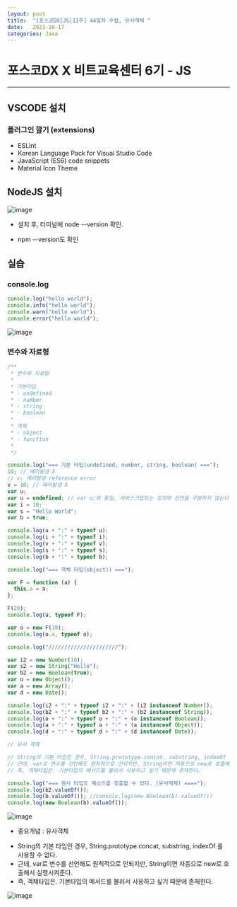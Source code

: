 ```yaml
---
layout: post
title:  "[포스코DX|JS|11주] 44일차 수업, 유사객체 "
date:   2023-10-17
categories: Java
---
```


# 포스코DX X 비트교육센터 6기 - JS

---

## VSCODE 설치

### 플러그인 깔기 (extensions)

- ESLint
- Korean Language Pack for Visual Studio Code
- JavaScript (ES6) code snippets
- Material Icon Theme

## NodeJS 설치

![image](https://github.com/talkingOrange/talkingOrange.github.io/assets/88815795/3a5211e1-83c5-44f7-aaae-b51995453341)

- 설치 후, 터미널에 node --version 확인.

- npm --version도 확인

## 실습 


### console.log

```js
console.log("hello world");
console.info("hello world");
console.warn("hello world");
console.error("hello world");

```

![image](https://github.com/talkingOrange/talkingOrange.github.io/assets/88815795/aefdd78b-4ed0-4fe7-9910-122a5ecfc778)

### 변수와 자료형

```js
/**
 * 변수와 자료형
 *
 * 기본타입
 * - undefined
 * - number
 * - string
 * - boolean
 *
 * 객체
 * - object
 * - function
 *
 */

console.log("=== 기본 타입(undefined, number, string, boolean) ===");
10; // 에러발생 X
// v; 에러발생 reference error
v = 10; // 에러발생 X
var u;
var u = undefined; // var u;와 동일, 자바스크립트는 정의와 선언을 구분하지 않는다.
var i = 10;
var s = "Hello World";
var b = true;

console.log(u + ":" + typeof u);
console.log(i + ":" + typeof i);
console.log(v + ":" + typeof v);
console.log(s + ":" + typeof s);
console.log(b + ":" + typeof b);

console.log("=== 객체 타입(object)) ===");

var F = function (a) {
  this.a = a;
};

F(20);
console.log(a, typeof F);

var o = new F(10);
console.log(o.a, typeof o);

console.log("//////////////////////");

var i2 = new Number(10);
var s2 = new String("Hello");
var b2 = new Boolean(true);
var o = new Object();
var a = new Array();
var d = new Date();

console.log(i2 + ":" + typeof i2 + ":" + (i2 instanceof Number));
console.log(b2 + ":" + typeof b2 + ":" + (b2 instanceof String));
console.log(o + ":" + typeof o + ":" + (o instanceof Boolean));
console.log(a + ":" + typeof a + ":" + (a instanceof Object));
console.log(d + ":" + typeof d + ":" + (d instanceof Date));

// 유사 객체

// String의 기본 타입인 경우, String.prototype.concat, substring, indexOf 를 사용할 수 없다.
// 근데, var로 변수를 선언해도 원칙적으로 안되지만, String이면 자동으로 new로 호출해서 실행시켜준다.
// 즉, 객체타입은. 기본타입의 메서드를 불러서 사용하고 싶기 때문에 존재한다.

console.log("=== 원시 타입도 메소드를 호출할 수 있다. (유사객체) ====");
console.log(b2.valueOf());
console.log(b.valueOf()); //console.log(new Boolean(b).valueOf())
console.log(new Boolean(b).valueOf());

```

![image](https://github.com/talkingOrange/talkingOrange.github.io/assets/88815795/694f66f0-050f-4a68-9a92-2cbd34f2c62d)



* 중요개념 : 유사객체

- String의 기본 타입인 경우, String.prototype.concat, substring, indexOf 를 사용할 수 없다.
- 근데, var로 변수를 선언해도 원칙적으로 안되지만, String이면 자동으로 new로 호출해서 실행시켜준다.
- 즉, 객체타입은. 기본타입의 메서드를 불러서 사용하고 싶기 때문에 존재한다.

![image](https://github.com/talkingOrange/talkingOrange.github.io/assets/88815795/0a2147f0-3960-41eb-bd3d-432ade4df91a)

